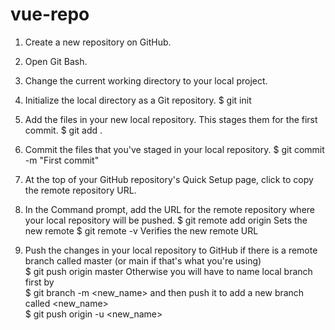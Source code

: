 # vue-repo

1. Create a new repository on GitHub.

2. Open Git Bash.

3. Change the current working directory to your local project.

4. Initialize the local directory as a Git repository.
	$ git init

5. Add the files in your new local repository. This stages them for the first commit.
	$ git add .

6. Commit the files that you've staged in your local repository.
	$ git commit -m "First commit"

7. At the top of your GitHub repository's Quick Setup page, click to copy the remote repository URL.

8. In the Command prompt, add the URL for the remote repository where your local repository will be pushed.
	$ git remote add origin <remote repository URL>
   Sets the new remote
	$ git remote -v
   Verifies the new remote URL

9. Push the changes in your local repository to GitHub if there is a remote branch called master (or main if that's what you're using)	
	$ git push origin master
	Otherwise you will have to name local branch first by	
	$ git branch -m <new_name>
	and then push it to add a new branch called <new_name>	
	$ git push origin -u <new_name>
